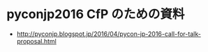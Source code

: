 # pyconjp2016 CfP のための資料

* http://pyconjp.blogspot.jp/2016/04/pycon-jp-2016-call-for-talk-proposal.html
